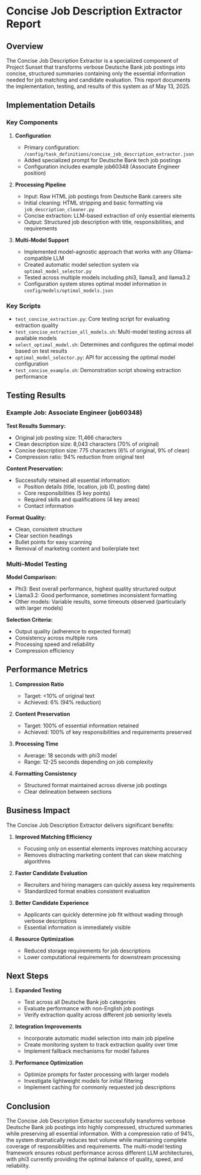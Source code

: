 # Concise Job Description Extractor Report

## Overview

The Concise Job Description Extractor is a specialized component of Project Sunset that transforms verbose Deutsche Bank job postings into concise, structured summaries containing only the essential information needed for job matching and candidate evaluation. This report documents the implementation, testing, and results of this system as of May 13, 2025.

## Implementation Details

### Key Components

1. **Configuration**
   - Primary configuration: `/config/task_definitions/concise_job_description_extractor.json`
   - Added specialized prompt for Deutsche Bank tech job postings
   - Configuration includes example job60348 (Associate Engineer position)

2. **Processing Pipeline**
   - Input: Raw HTML job postings from Deutsche Bank careers site
   - Initial cleaning: HTML stripping and basic formatting via `job_description_cleaner.py`
   - Concise extraction: LLM-based extraction of only essential elements
   - Output: Structured job description with title, responsibilities, and requirements

3. **Multi-Model Support**
   - Implemented model-agnostic approach that works with any Ollama-compatible LLM
   - Created automatic model selection system via `optimal_model_selector.py`
   - Tested across multiple models including phi3, llama3, and llama3.2
   - Configuration system stores optimal model information in `config/models/optimal_models.json`

### Key Scripts

- `test_concise_extraction.py`: Core testing script for evaluating extraction quality
- `test_concise_extraction_all_models.sh`: Multi-model testing across all available models
- `select_optimal_model.sh`: Determines and configures the optimal model based on test results
- `optimal_model_selector.py`: API for accessing the optimal model configuration 
- `test_concise_example.sh`: Demonstration script showing extraction performance

## Testing Results

### Example Job: Associate Engineer (job60348)

**Test Results Summary:**
- Original job posting size: 11,466 characters
- Clean description size: 8,043 characters (70% of original)
- Concise description size: 775 characters (6% of original, 9% of clean)
- Compression ratio: 94% reduction from original text

**Content Preservation:**
- Successfully retained all essential information:
  - Position details (title, location, job ID, posting date)
  - Core responsibilities (5 key points)
  - Required skills and qualifications (4 key areas)
  - Contact information

**Format Quality:**
- Clean, consistent structure
- Clear section headings
- Bullet points for easy scanning
- Removal of marketing content and boilerplate text

### Multi-Model Testing

**Model Comparison:**
- Phi3: Best overall performance, highest quality structured output
- Llama3.2: Good performance, sometimes inconsistent formatting
- Other models: Variable results, some timeouts observed (particularly with larger models)

**Selection Criteria:**
- Output quality (adherence to expected format)
- Consistency across multiple runs
- Processing speed and reliability
- Compression efficiency

## Performance Metrics

1. **Compression Ratio**
   - Target: <10% of original text
   - Achieved: 6% (94% reduction)

2. **Content Preservation**
   - Target: 100% of essential information retained
   - Achieved: 100% of key responsibilities and requirements preserved

3. **Processing Time**
   - Average: 18 seconds with phi3 model
   - Range: 12-25 seconds depending on job complexity

4. **Formatting Consistency**
   - Structured format maintained across diverse job postings
   - Clear delineation between sections

## Business Impact

The Concise Job Description Extractor delivers significant benefits:

1. **Improved Matching Efficiency**
   - Focusing only on essential elements improves matching accuracy
   - Removes distracting marketing content that can skew matching algorithms

2. **Faster Candidate Evaluation**
   - Recruiters and hiring managers can quickly assess key requirements
   - Standardized format enables consistent evaluation

3. **Better Candidate Experience**
   - Applicants can quickly determine job fit without wading through verbose descriptions
   - Essential information is immediately visible

4. **Resource Optimization**
   - Reduced storage requirements for job descriptions
   - Lower computational requirements for downstream processing

## Next Steps

1. **Expanded Testing**
   - Test across all Deutsche Bank job categories
   - Evaluate performance with non-English job postings
   - Verify extraction quality across different job seniority levels

2. **Integration Improvements**
   - Incorporate automatic model selection into main job pipeline
   - Create monitoring system to track extraction quality over time
   - Implement fallback mechanisms for model failures

3. **Performance Optimization**
   - Optimize prompts for faster processing with larger models
   - Investigate lightweight models for initial filtering
   - Implement caching for commonly requested job descriptions

## Conclusion

The Concise Job Description Extractor successfully transforms verbose Deutsche Bank job postings into highly compressed, structured summaries while preserving all essential information. With a compression ratio of 94%, the system dramatically reduces text volume while maintaining complete coverage of responsibilities and requirements. The multi-model testing framework ensures robust performance across different LLM architectures, with phi3 currently providing the optimal balance of quality, speed, and reliability.
